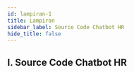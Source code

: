 ```yaml
---
id: lampiran-1
title: Lampiran
sidebar_label: Source Code Chatbot HR
hide_title: false
---
```

## I. Source Code Chatbot HR

